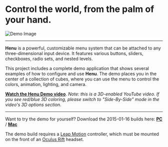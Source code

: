 # Control the world, from the palm of your hand.

![Demo Image](http://www.aestheticinteractive.com/clients/henu/Henu-2015-01-16.jpg)

---
**Henu** is a powerful, customizable menu system that can be attached to any three-dimensional input device. It features various buttons, sliders, checkboxes, radio sets, and nested levels.

This project includes a complete demo application that shows several examples of how to configure and use **Henu**. The demo places you in the center of a collection of cubes, where you can use the menu to control the colors, animation, lighting, and camera.

**[Watch the Henu Demo video](https://www.youtube.com/watch?v=rI2oU7NgZEk)**. _Note: this is a 3D-enabled YouTube video. If you see red/blue 3D coloring, please switch to "Side-By-Side" mode in the video's 3D options section._

---
Want to try the demo for yourself? Download the 2015-01-16 builds here: **[PC](http://www.aestheticinteractive.com/clients/henu/Henu-PC-2015-01-16.zip)** / **[Mac](http://www.aestheticinteractive.com/clients/henu/Henu-Mac-2015-01-16.zip)**

The demo build requires a [Leap Motion](https://www.leapmotion.com/product/vr) controller, which must be mounted on the front of an [Oculus Rift](https://www.oculus.com/) headset.
